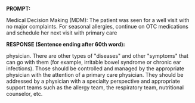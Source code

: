 **PROMPT:**

Medical Decision Making (MDM): The patient was seen for a well visit with no major complaints. For seasonal allergies, continue on OTC medications and schedule her next visit with primary care

**RESPONSE (Sentence ending after 60th word):**

physician. There are other types of "diseases" and other "symptoms" that can go with them (for example, irritable bowel syndrome or chronic ear infections). Those should be controlled and managed by the appropriate physician with the attention of a primary care physician. They should be addressed by a physician with a specialty perspective and appropriate support teams such as the allergy team, the respiratory team, nutritional counselor, etc. 